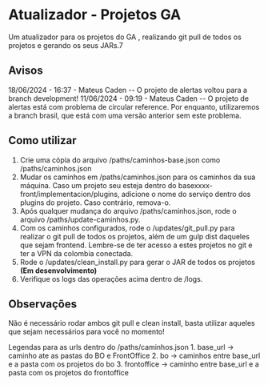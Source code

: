 
# Atualizador - Projetos GA

Um atualizador para os projetos do GA , realizando git pull de todos os projetos e gerando os seus JARs.7

## Avisos
18/06/2024 - 16:37 - Mateus Caden -- O projeto de alertas voltou para a branch development!
11/06/2024 - 09:19 - Mateus Caden -- O projeto de alertas está com problema de circular reference. Por enquanto, utilizaremos a branch brasil, que está com uma versão anterior sem este problema.

## Como utilizar
1. Crie uma cópia do arquivo /paths/caminhos-base.json como /paths/caminhos.json
2. Mudar os caminhos em /paths/caminhos.json para os caminhos da sua máquina. Caso um projeto seu esteja dentro do basexxxx-front/implementacion/plugins, adicione o nome do serviço dentro dos plugins do projeto. Caso contrário, remova-o.
3. Após qualquer mudança do arquivo /paths/caminhos.json, rode o arquivo /paths/update-caminhos.py.
4. Com os caminhos configurados, rode o /updates/git_pull.py para realizar o git pull de todos os projetos, além de um gulp dist daqueles que sejam frontend. Lembre-se de ter acesso a estes projetos no git e ter a VPN da colombia conectada.
5. Rode o /updates/clean_install.py para gerar o JAR de todos os projetos **(Em desenvolvimento)**
6. Verifique os logs das operações acima dentro de /logs.

## Observações
Não é necessário rodar ambos git pull e clean install, basta utilizar aqueles que sejam necessários para você no momento!

Legendas para as urls dentro do /paths/caminhos.json
	1. base_url -> caminho ate as pastas do BO e FrontOffice
	2. bo -> caminhos entre base_url e a pasta com os projetos do bo
	3. frontoffice -> caminho entre base_url e a pasta com os projetos do frontoffice

